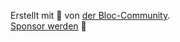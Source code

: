 Erstellt mit 💙 von [der Bloc-Community](https://github.com/mit-73/true_bloc/graphs/contributors).<br/>
[Sponsor werden](https://github.com/sponsors/mit-73) 💖
